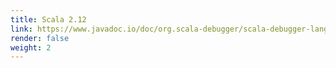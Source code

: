 ```yaml
---
title: Scala 2.12
link: https://www.javadoc.io/doc/org.scala-debugger/scala-debugger-language_2.12/
render: false
weight: 2
---
```

